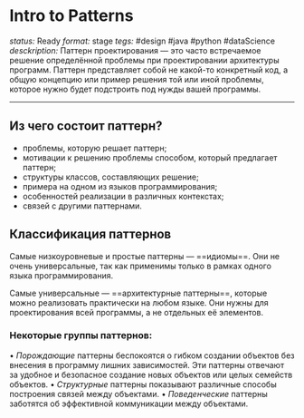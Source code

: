 # Intro to Patterns
*status:* Ready
*format:* stage
*tegs:* #design #java #python #dataScience 
*desckription:* Паттерн проектирования — это часто встречаемое решение определённой проблемы при проектировании архитектуры программ. Паттерн представляет собой не какой-то конкретный код, а общую концепцию или пример решения той или иной проблемы, которое нужно будет подстроить под нужды вашей программы.

---
## Из чего состоит паттерн?
- проблемы, которую решает паттерн;
- мотивации к решению проблемы способом, который предлагает паттерн;
- структуры классов, составляющих решение;
- примера на одном из языков программирования;
- особенностей реализации в различных контекстах;
- связей с другими паттернами.

## Классификация паттернов
Самые низкоуровневые и простые паттерны — ==идиомы==. Они не очень универсальные, так как применимы только в рамках одного языка программирования.

Самые универсальные — ==архитектурные паттерны==, которые можно реализовать практически на любом языке. Они нужны для проектирования всей программы, а не
отдельных её элементов.

### Некоторые группы паттернов:
• *Порождающие* паттерны беспокоятся о гибком создании объектов без внесения в программу лишних зависимостей. Эти паттерны отвечают за удобное и безопасное создание новых объектов или целых семейств объектов.
• *Структурные* паттерны показывают различные способы построения связей между объектами.
• *Поведенческие* паттерны заботятся об эффективной коммуникации между объектами.

